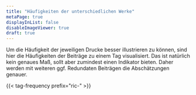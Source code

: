 ```yaml
---
title: "Häufigkeiten der unterschiedlichen Werke"
metaPage: true
displayInList: false
disableImageViewer: true
draft: true
---
```


Um die Häufigkeit der jeweiligen Drucke besser illustrieren zu können, sind hier die Häufigkeiten der Beiträge zu einem Tag visualisiert. Das ist natürlich kein genaues Maß, sollt aber zumindest einen Indikator bieten. Daher werden mit weiteren ggf. Redundaten Beiträgen die Abschätzungen genauer.

{{< tag-frequency prefix="ric-" >}}
